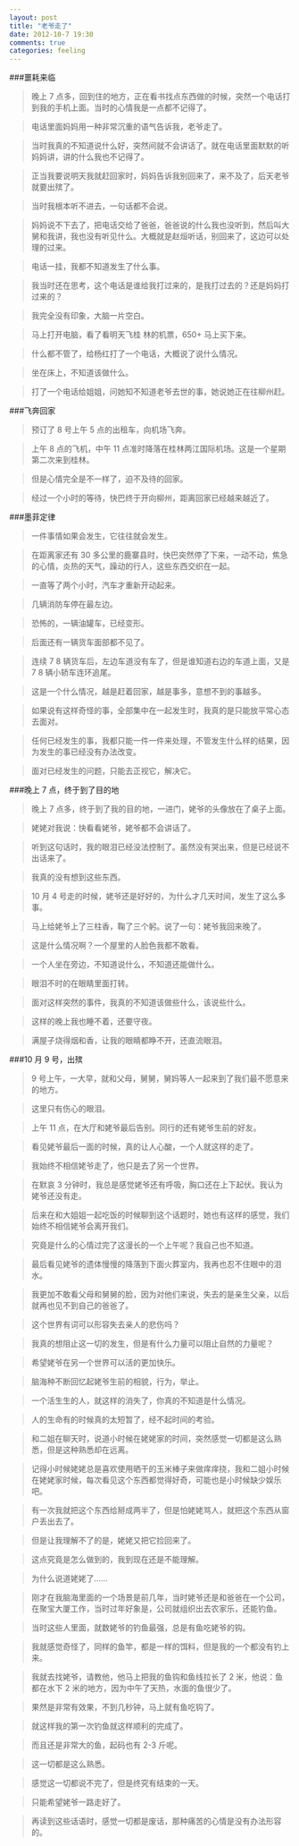 ```yaml
---
layout: post
title: "老爷走了"
date: 2012-10-7 19:30
comments: true
categories: feeling
---
```

###噩耗来临

>晚上 7 点多，回到住的地方，正在看书找点东西做的时候，突然一个电话打到我的手机上面。当时的心情我是一点都不记得了。

>电话里面妈妈用一种非常沉重的语气告诉我，老爷走了。

>当时我真的不知道说什么好，突然间就不会讲话了。就在电话里面默默的听妈妈讲，讲的什么我也不记得了。

>正当我要说明天我就赶回家时，妈妈告诉我别回来了，来不及了，后天老爷就要出殡了。

>当时我根本听不进去，一句话都不会说。

>妈妈说不下去了，把电话交给了爸爸，爸爸说的什么我也没听到，然后叫大舅和我讲，我也没有听见什么。大概就是赵烜听话，别回来了，这边可以处理的过来。

>电话一挂，我都不知道发生了什么事。

>我当时还在思考，这个电话是谁给我打过来的，是我打过去的？还是妈妈打过来的？

>我完全没有印象，大脑一片空白。

>马上打开电脑，看了看明天飞桂
林的机票，650+ 马上买下来。

>什么都不管了，给杨红打了一个电话，大概说了说什么情况。

>坐在床上，不知道该做什么。

>打了一个电话给姐姐，问她知不知道老爷去世的事，她说她正在往柳州赶。

###飞奔回家

>预订了 8 号上午 5 点的出租车，向机场飞奔。

>上午 8 点的飞机，中午 11 点准时降落在桂林两江国际机场。这是一个星期第二次来到桂林。

>但是心情完全是不一样了，迫不及待的回家。

>经过一个小时的等待，快巴终于开向柳州，距离回家已经越来越近了。

###墨菲定律

>一件事情如果会发生，它往往就会发生。

>在距离家还有 30 多公里的鹿寨县时，快巴突然停了下来，一动不动，焦急的心情，炎热的天气，躁动的行人，这些东西交织在一起。

>一直等了两个小时，汽车才重新开动起来。

>几辆消防车停在最左边。

>恐怖的，一辆油罐车，已经变形。

>后面还有一辆货车面部都不见了。

>连续 7 8 辆货车后，左边车道没有车了，但是谁知道右边的车道上面，又是 7 8 辆小轿车连环追尾。

>这是一个什么情况，越是赶着回家，越是事多，意想不到的事越多。

>如果说有这样奇怪的事，全部集中在一起发生时，我真的是只能放平常心态去面对。

>任何已经发生的事，我都只能一件一件来处理，不管发生什么样的结果，因为发生的事已经没有办法改变。

>面对已经发生的问题，只能去正视它，解决它。

###晚上 7 点，终于到了目的地

>晚上 7 点多，终于到了我的目的地，一进门，姥爷的头像放在了桌子上面。

>姥姥对我说：快看看姥爷，姥爷都不会讲话了。

>听到这句话时，我的眼泪已经没法控制了。虽然没有哭出来，但是已经说不出话来了。

>我真的没有想到这些东西。

>10 月 4 号走的时候，姥爷还是好好的，为什么才几天时间，发生了这么多事。

>马上给姥爷上了三柱香，鞠了三个躬。说了一句：姥爷我回来晚了。

>这是什么情况啊？一个屋里的人脸色我都不敢看。

>一个人坐在旁边，不知道说什么，不知道还能做什么。

>眼泪不时的在眼睛里面打转。

>面对这样突然的事件，我真的不知道该做些什么，该说些什么。

>这样的晚上我也睡不着，还要守夜。

>满屋子烧得烟和香，让我的眼睛都睁不开，还直流眼泪。

###10 月 9 号，出殡

>9 号上午，一大早，就和父母，舅舅，舅妈等人一起来到了我们最不愿意来的地方。

>这里只有伤心的眼泪。

>上午 11 点，在大厅和姥爷最后告别。同行的还有姥爷生前的好友。

>看见姥爷最后一面的时候，真的让人心酸，一个人就这样的走了。

>我始终不相信姥爷走了，他只是去了另一个世界。

>在默哀 3 分钟时，我总是感觉姥爷还有呼吸，胸口还在上下起伏。我认为姥爷还没有走。

>后来在和大姐姐一起吃饭的时候聊到这个话题时，她也有这样的感觉，我们始终不相信姥爷会离开我们。

>究竟是什么的心情过完了这漫长的一个上午呢？我自己也不知道。

>最后看见姥爷的遗体慢慢的降落到下面火葬室内，我再也忍不住眼中的泪水。

>我更加不敢看父母和舅舅的脸，因为对他们来说，失去的是亲生父亲，以后就再也见不到自己的爸爸了。

>这个世界有词可以形容失去亲人的悲伤吗？

>我真的想阻止这一切的发生，但是有什么力量可以阻止自然的力量呢？

>希望姥爷在另一个世界可以活的更加快乐。

>脑海种不断回忆起姥爷生前的相貌，行为，举止。

>一个活生生的人，就这样的消失了，你真的不知道是什么情况。

>人的生命有的时候真的太短暂了，经不起时间的考验。

>和二姐在聊天时，说道小时候在姥姥家的时间，突然感觉一切都是这么熟悉，但是这种熟悉却在远离。

>记得小时候姥姥总是喜欢使用晒干的玉米棒子来做痒痒挠，我和二姐小时候在姥姥家时候，每次看见这个东西都觉得好奇，可能也是小时候缺少娱乐吧。

>有一次我就把这个东西给掰成两半了，但是怕姥姥骂人，就把这个东西从窗户丢出去了。

>但是让我理解不了的是，姥姥又把它捡回来了。

>这点究竟是怎么做到的，我到现在还是不能理解。

>为什么说道姥姥了......

>刚才在我脑海里面的一个场景是前几年，当时姥爷还是和爸爸在一个公司，在聚宝大厦工作，当时过年好象是，公司就组织出去农家乐，还能钓鱼。

>当时这些人里面，就数姥爷的钓鱼最强，总是有鱼吃姥爷的钩。

>我就感觉奇怪了，同样的鱼竿，都是一样的饵料，但是我的一个都没有钓上来。

>我就去找姥爷，请教他，他马上把我的鱼钩和鱼线拉长了 2 米，他说：鱼都在水下 2 米的地方，因为中午了天热，水面的鱼很少了。

>果然是非常有效果，不到几秒钟，马上就有鱼吃钩了。

>就这样我的第一次钓鱼就这样顺利的完成了。

>而且还是非常大的鱼，起码也有 2-3 斤呢。

>这一切都是这么熟悉。

>感觉这一切都说不完了，但是终究有结束的一天。

>只能希望姥爷一路走好了。

>再读到这些话语时，感觉一切都是废话，那种痛苦的心情是没有办法形容的。